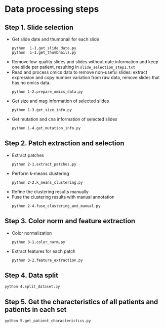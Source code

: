 # Data processing steps


## Step 1. Slide selection
* Get slide date and thumbnail for each slide
    ```
    python  1-1.get_slide_date.py
    python  1-1.get_thumbnails.py
    ```
* Remove low-quality slides and slides without date information and keep one slide per patient, 
resulting in `slide_selection_step1.txt`
* Read and process omics data to remove non-useful slides: extract expression and copy number variation 
from raw data, remove slides that has no omics data.
    ```
    python 1-2.prepare_omics_data.py
    ```
* Get size and mag information of selected slides
    ```
    python 1-3.get_size_info.py
    ```
* Get mutation and cna information of selected slides
    ```
    python 1-4.get_mutation_info.py
    ```
 
## Step 2. Patch extraction and selection
* Extract patches
    ```
    python 2-1.extract_patches.py
    ```
* Perform k-means clustering
    ```
    python 2-2.k_means_clustering.py
    ```
* Refine the clustering results manually
* Fuse the clustering results with manual annotation
    ```
    python 2-4.fuse_clustering_and_manual.py
    ```

## Step 3. Color norm and feature extraction
* Color normalization
    ``` 
    python 3-1.color_norm.py
    ```
* Extract features for each patch
    ```
    python 3-2.feature_extraction.py
    ```

## Step 4. Data split
``` 
python 4.split_dataset.py 
```

## Step 5. Get the characteristics of all patients and patients in each set
```
python 5.get_patient_characteristics.py
```


<!-- ##Slide selection
-[x] Step 1: Select high quality slides, resulting in 681 slides / 669 patients
-[x] Step 2: Retrieve expression and copy number variation from raw data
-[x] Step 3: Remove slides that has no omics data, resulting in 671 slides / 659 patients
-[x] Step 4: Keep one slide per patient, resulting in 659 slides/patients


## Patch selection
-[x] Step 1: Extract 512x512 patches from 20x images, and remove background patches
-[x] Step 2: Initial k-means clustering
-[x] Step 3: Manual refinement
-[x] Step 4: Fuse clustering and manual annotation

## Patch feature extraction
-[x] Step 1: Color normalization
-[x] Step 2: ResNet-101 feature extraction


## Patient information extraction
-[x] Download mutation data and survival data from cBioPortal
-[x] Get patient info (gene mutation, copy number variation, overall survival, subtypes) from data


## Train, val, test split
-[x] Split the slides/patients into train, val and test sets randomly with 70%, 15%, 15%.
-[x] Put features into hdf5 file to accelerate the speed of data loading
>
